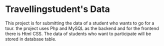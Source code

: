 # Travellingstudent's Data 

This project is for submitting the data of a student who wants to go for a tour.
the project uses Php and MySQL as the backend and for the frontend there is Html CSS.
The data of students who want to participate will be stored in database table.
